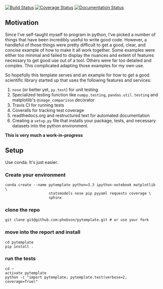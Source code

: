 [![Build Status](https://travis-ci.org/phobson/pytemplate.svg?branch=master)](https://travis-ci.org/phobson/pytemplate)
[![Coverage Status](https://coveralls.io/repos/phobson/pytemplate/badge.png)](https://coveralls.io/r/phobson/pytemplate)
[![Documentation Status](https://readthedocs.org/projects/python-template/badge/?version=latest)](https://readthedocs.org/projects/python-template/?badge=latest)

## Motivation
Since I've self-taught myself to program in python, I've picked a number of things
that have been incredibly useful to write good code. However, a handleful of those
things were pretty difficult to get a good, clear, and concise example of how to
make it all work together. Some examples were either too minimal and failed to 
display the nuances and extent of features necessary to get good use out of a tool.
Others were far too detailed and complex. This complicated adapting those examples
for my own use.

So hopefully this template serves and an example for how to get a good scientific
library started up that uses the following features and services:
  1. `nose` (or better yet, `py.test`) for unit testing
  2. Specialized testing function like `numpy.testing`, `pandas.util.testing` and matplotlib's `@image_comparison` decorator
  3. Travis CI for running tests
  4. Coveralls for tracking test coverage
  5. readthedocs.org and restructured text for automated documentation
  6. Creating a `setup.py` file that installs your package, tests, and necessary datasets into the python environment.
  
**This is very much a work-in-progress**

## Setup
Use conda. It's just easier.

### Create your environment
```
conda create --name pytemplate python=3.3 ipython-notebook matplotlib \
                    statsmodels nose pip pyyaml requests coverage \
                    sphinx
```

### clone the repo
```
git clone git@github.com:phobson/pytemplate.git # or use your fork 
```

### move into the report and install
```
cd pytemplate
pip install .
```

### run the tests
```
cd ~
activate pytemplate
python -c "import pytemplate; pytemplate.test(verbose=2, coverage=True)"
```
